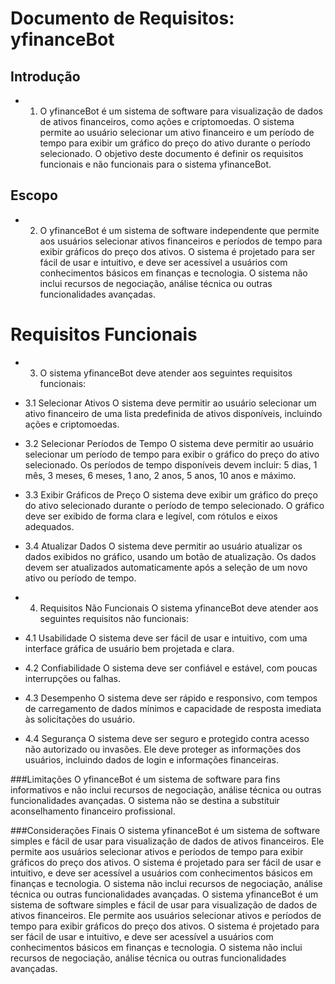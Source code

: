 # Documento de Requisitos: yfinanceBot

## Introdução
- 1. O yfinanceBot é um sistema de software para visualização de dados de ativos financeiros, como ações e criptomoedas. O sistema permite ao usuário selecionar um ativo financeiro e um período de tempo para exibir um gráfico do preço do ativo durante o período selecionado. O objetivo deste documento é definir os requisitos funcionais e não funcionais para o sistema yfinanceBot.

## Escopo
- 2. O yfinanceBot é um sistema de software independente que permite aos usuários selecionar ativos financeiros e períodos de tempo para exibir gráficos do preço dos ativos. O sistema é projetado para ser fácil de usar e intuitivo, e deve ser acessível a usuários com conhecimentos básicos em finanças e tecnologia. O sistema não inclui recursos de negociação, análise técnica ou outras funcionalidades avançadas.

# Requisitos Funcionais

- 3. O sistema yfinanceBot deve atender aos seguintes requisitos funcionais:

- 3.1 Selecionar Ativos
O sistema deve permitir ao usuário selecionar um ativo financeiro de uma lista predefinida de ativos disponíveis, incluindo ações e criptomoedas.

- 3.2 Selecionar Períodos de Tempo
O sistema deve permitir ao usuário selecionar um período de tempo para exibir o gráfico do preço do ativo selecionado. Os períodos de tempo disponíveis devem incluir: 5 dias, 1 mês, 3 meses, 6 meses, 1 ano, 2 anos, 5 anos, 10 anos e máximo.

- 3.3 Exibir Gráficos de Preço
O sistema deve exibir um gráfico do preço do ativo selecionado durante o período de tempo selecionado. O gráfico deve ser exibido de forma clara e legível, com rótulos e eixos adequados.

- 3.4 Atualizar Dados
O sistema deve permitir ao usuário atualizar os dados exibidos no gráfico, usando um botão de atualização. Os dados devem ser atualizados automaticamente após a seleção de um novo ativo ou período de tempo.

- 4. Requisitos Não Funcionais
O sistema yfinanceBot deve atender aos seguintes requisitos não funcionais:
- 4.1 Usabilidade
O sistema deve ser fácil de usar e intuitivo, com uma interface gráfica de usuário bem projetada e clara.

- 4.2 Confiabilidade
O sistema deve ser confiável e estável, com poucas interrupções ou falhas.

- 4.3 Desempenho
O sistema deve ser rápido e responsivo, com tempos de carregamento de dados mínimos e capacidade de resposta imediata às solicitações do usuário.

- 4.4 Segurança
O sistema deve ser seguro e protegido contra acesso não autorizado ou invasões. Ele deve proteger as informações dos usuários, incluindo dados de login e informações financeiras.

###Limitações
O yfinanceBot é um sistema de software para fins informativos e não inclui recursos de negociação, análise técnica ou outras funcionalidades avançadas. O sistema não se destina a substituir aconselhamento financeiro profissional.

###Considerações Finais
O sistema yfinanceBot é um sistema de software simples e fácil de usar para visualização de dados de ativos financeiros. Ele permite aos usuários selecionar ativos e períodos de tempo para exibir gráficos do preço dos ativos. O sistema é projetado para ser fácil de usar e intuitivo, e deve ser acessível a usuários com conhecimentos básicos em finanças e tecnologia. O sistema não inclui recursos de negociação, análise técnica ou outras funcionalidades avançadas. O sistema yfinanceBot é um sistema de software simples e fácil de usar para visualização de dados de ativos financeiros. Ele permite aos usuários selecionar ativos e períodos de tempo para exibir gráficos do preço dos ativos. O sistema é projetado para ser fácil de usar e intuitivo, e deve ser acessível a usuários com conhecimentos básicos em finanças e tecnologia. O sistema não inclui recursos de negociação, análise técnica ou outras funcionalidades avançadas.